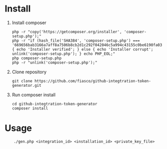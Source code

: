 # Install

1. Install composer

	```
	php -r "copy('https://getcomposer.org/installer', 'composer-setup.php');"
	php -r "if (hash_file('SHA384', 'composer-setup.php') === '669656bab3166a7aff8a7506b8cb2d1c292f042046c5a994c43155c0be6190fa0355160742ab2e1c88d40d5be660b410') { echo 'Installer verified'; } else { echo 'Installer corrupt'; unlink('composer-setup.php'); } echo PHP_EOL;"
	php composer-setup.php
	php -r "unlink('composer-setup.php');"
	```

2. Clone repository

	```
	git clone https://github.com/fiasco/github-integtration-token-generator.git
	```

3. Run composer install

	```
	cd github-integtration-token-generator
	composer install
	```

# Usage

```
	./gen.php <integration_id> <installation_id> <private_key_file>
```

